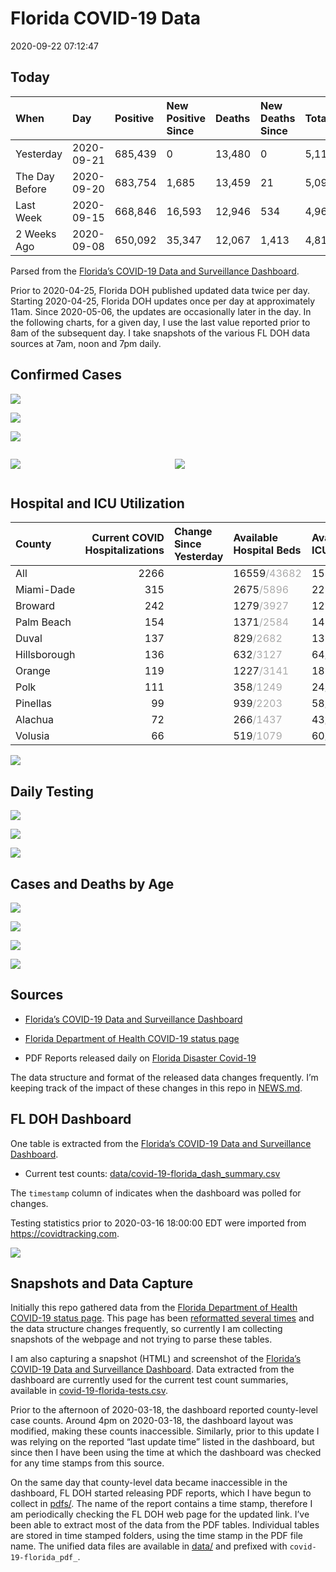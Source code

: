 Florida COVID-19 Data
================
2020-09-22 07:12:47

## Today

| When           | Day        | Positive | New Positive Since | Deaths | New Deaths Since | Total     |
| :------------- | :--------- | :------- | :----------------- | :----- | :--------------- | :-------- |
| Yesterday      | 2020-09-21 | 685,439  | 0                  | 13,480 | 0                | 5,113,260 |
| The Day Before | 2020-09-20 | 683,754  | 1,685              | 13,459 | 21               | 5,095,089 |
| Last Week      | 2020-09-15 | 668,846  | 16,593             | 12,946 | 534              | 4,968,847 |
| 2 Weeks Ago    | 2020-09-08 | 650,092  | 35,347             | 12,067 | 1,413            | 4,816,873 |

Parsed from the [Florida’s COVID-19 Data and Surveillance
Dashboard](https://fdoh.maps.arcgis.com/apps/opsdashboard/index.html#/8d0de33f260d444c852a615dc7837c86).

Prior to 2020-04-25, Florida DOH published updated data twice per day.
Starting 2020-04-25, Florida DOH updates once per day at approximately
11am. Since 2020-05-06, the updates are occasionally later in the day.
In the following charts, for a given day, I use the last value reported
prior to 8am of the subsequent day. I take snapshots of the various FL
DOH data sources at 7am, noon and 7pm daily.

## Confirmed Cases

![](plots/covid-19-florida-daily-test-changes.png)

![](plots/covid-19-florida-deaths-by-day.png)

![](plots/covid-19-florida-county-top-6.png)

<div class="columns">

<div class="column is-full-mobile">

![](plots/covid-19-florida-testing.png)

</div>

<div class="column is-full-mobile">

![](plots/covid-19-florida-total-positive.png)

</div>

</div>

## Hospital and ICU Utilization

| County       | Current COVID Hospitalizations | Change Since Yesterday | Available Hospital Beds                      | Available ICU Beds                         |
| :----------- | -----------------------------: | :--------------------- | :------------------------------------------- | :----------------------------------------- |
| All          |                           2266 |                        | 16559<span style="color: #aaa">/43682</span> | 1587<span style="color: #aaa">/4400</span> |
| Miami-Dade   |                            315 |                        | 2675<span style="color: #aaa">/5896</span>   | 221<span style="color: #aaa">/714</span>   |
| Broward      |                            242 |                        | 1279<span style="color: #aaa">/3927</span>   | 122<span style="color: #aaa">/337</span>   |
| Palm Beach   |                            154 |                        | 1371<span style="color: #aaa">/2584</span>   | 147<span style="color: #aaa">/246</span>   |
| Duval        |                            137 |                        | 829<span style="color: #aaa">/2682</span>    | 131<span style="color: #aaa">/292</span>   |
| Hillsborough |                            136 |                        | 632<span style="color: #aaa">/3127</span>    | 64<span style="color: #aaa">/315</span>    |
| Orange       |                            119 |                        | 1227<span style="color: #aaa">/3141</span>   | 182<span style="color: #aaa">/222</span>   |
| Polk         |                            111 |                        | 358<span style="color: #aaa">/1249</span>    | 24<span style="color: #aaa">/123</span>    |
| Pinellas     |                             99 |                        | 939<span style="color: #aaa">/2203</span>    | 58<span style="color: #aaa">/233</span>    |
| Alachua      |                             72 |                        | 266<span style="color: #aaa">/1437</span>    | 43<span style="color: #aaa">/265</span>    |
| Volusia      |                             66 |                        | 519<span style="color: #aaa">/1079</span>    | 60<span style="color: #aaa">/165</span>    |

![](plots/covid-19-florida-icu-usage.png)

## Daily Testing

![](plots/covid-19-florida-tests-per-case.png)

<!-- ![](plots/covid-19-florida-change-new-cases.png) -->

![](plots/covid-19-florida-tests-percent-positive.png)

![](plots/covid-19-florida-test-and-case-growth.png)

## Cases and Deaths by Age

![](plots/covid-19-florida-weekly-events-by-age.png)

![](plots/covid-19-florida-age.png)

![](plots/covid-19-florida-age-deaths.png)

![](plots/covid-19-florida-age-sex.png)

## Sources

  - [Florida’s COVID-19 Data and Surveillance
    Dashboard](https://fdoh.maps.arcgis.com/apps/opsdashboard/index.html#/8d0de33f260d444c852a615dc7837c86)

  - [Florida Department of Health COVID-19 status
    page](http://www.floridahealth.gov/diseases-and-conditions/COVID-19/)

  - PDF Reports released daily on [Florida Disaster
    Covid-19](http://www.floridahealth.gov/diseases-and-conditions/COVID-19/)

The data structure and format of the released data changes frequently.
I’m keeping track of the impact of these changes in this repo in
[NEWS.md](NEWS.md).

## FL DOH Dashboard

One table is extracted from the [Florida’s COVID-19 Data and
Surveillance
Dashboard](https://fdoh.maps.arcgis.com/apps/opsdashboard/index.html#/8d0de33f260d444c852a615dc7837c86).

  - Current test counts:
    [data/covid-19-florida\_dash\_summary.csv](data/covid-19-florida_dash_summary.csv)

The `timestamp` column of indicates when the dashboard was polled for
changes.

Testing statistics prior to 2020-03-16 18:00:00 EDT were imported from
<https://covidtracking.com>.

![](screenshots/fodh_maps_arcgis_com__apps__opsdashboard.png)

## Snapshots and Data Capture

Initially this repo gathered data from the [Florida Department of Health
COVID-19 status
page](http://www.floridahealth.gov/diseases-and-conditions/COVID-19/).
This page has been [reformatted several
times](screenshots/floridahealth_gov__diseases-and-conditions__COVID-19.png)
and the data structure changes frequently, so currently I am collecting
snapshots of the webpage and not trying to parse these tables.

I am also capturing a snapshot (HTML) and screenshot of the [Florida’s
COVID-19 Data and Surveillance
Dashboard](https://fdoh.maps.arcgis.com/apps/opsdashboard/index.html#/8d0de33f260d444c852a615dc7837c86).
Data extracted from the dashboard are currently used for the current
test count summaries, available in
[covid-19-florida-tests.csv](covid-19-florida-tests.csv).

Prior to the afternoon of 2020-03-18, the dashboard reported
county-level case counts. Around 4pm on 2020-03-18, the dashboard layout
was modified, making these counts inaccessible. Similarly, prior to this
update I was relying on the reported “last update time” listed in the
dashboard, but since then I have been using the time at which the
dashboard was checked for any time stamps from this source.

On the same day that county-level data became inaccessible in the
dashboard, FL DOH started releasing PDF reports, which I have begun to
collect in [pdfs/](pdfs/). The name of the report contains a time stamp,
therefore I am periodically checking the FL DOH web page for the updated
link. I’ve been able to extract most of the data from the PDF tables.
Individual tables are stored in time stamped folders, using the time
stamp in the PDF file name. The unified data files are available in
[data/](data/) and prefixed with `covid-19-florida_pdf_`.
